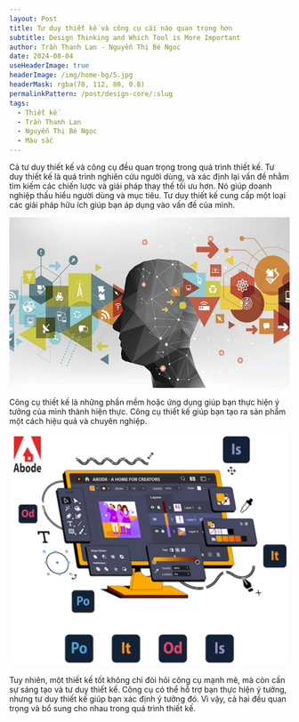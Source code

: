```yaml
---
layout: Post
title: Tư duy thiết kế và công cụ cái nào quan trọng hơn
subtitle: Design Thinking and Which Tool is More Important
author: Trần Thanh Lan - Nguyễn Thị Bé Ngọc
date: 2024-08-04
useHeaderImage: true
headerImage: /img/home-bg/5.jpg
headerMask: rgba(70, 112, 80, 0.8)
permalinkPattern: /post/design-core/:slug
tags:
  - Thiết kế
  - Trần Thanh Lan 
  - Nguyễn Thị Bé Ngọc
  - Màu sắc
---
```

Cả tư duy thiết kế và công cụ đều quan trọng trong quá trình thiết kế.
Tư duy thiết kế là quá trình nghiên cứu người dùng, và xác định lại vấn đề nhằm tìm kiếm các chiến lược và giải pháp thay thế tối ưu hơn. Nó giúp doanh nghiệp thấu hiểu người dùng và mục tiêu. Tư duy thiết kế  cung cấp một loại các giải pháp hữu ích giúp bạn áp dụng vào vấn đề của mình.
 
 ![](../../.vuepress/public/img/in-post/section5/1.png)

Công cụ thiết kế là những phần mềm hoặc ứng dụng giúp bạn thực hiện ý tưởng của mình thành hiện thực. Công cụ thiết kế giúp bạn tạo ra sản phẩm một cách hiệu quả và chuyên nghiệp.
 
 
 ![](../../.vuepress/public/img/in-post/section5/2.png)

Tuy nhiên, một thiết kế tốt không chỉ đòi hỏi công cụ mạnh mẽ, mà còn cần sự sáng tạo và tư duy thiết kế. Công cụ có thể hỗ trợ bạn thực hiện ý tưởng, nhưng tư duy thiết kế giúp bạn xác định ý tưởng đó. Vì vậy, cả hai đều quan trọng và bổ sung cho nhau trong quá trình thiết kế.
